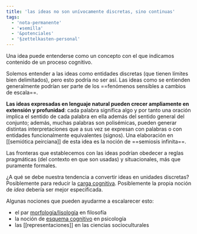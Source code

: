 ```yaml
---
title: 'las ideas no son unívocamente discretas, sino continuas'
tags:
  - 'nota-permanente'
  - '❦semilla'
  - '&potenciales'
  - '§zettelkasten-personal'
---
```

Una idea puede entenderse como un concepto con el que indicamos contenido de un proceso cognitivo.

Solemos entender a las ideas como entidades discretas (que tienen límites bien delimitados), pero esto podría no ser así. Las ideas como se entienden generalmente podrían ser parte de los ==fenómenos sensibles a cambios de escala==.

**Las ideas expresadas en lenguaje natural pueden crecer ampliamente en extensión y profunidad**: cada palabra significa algo y por tanto una oración implica el sentido de cada palabra en ella además del sentido general del conjunto; además, muchas palabras son polisémicas, pueden generar distintas interpretaciones que a sus vez se expresan con palabras o con entidades funcionalmente equivalentes (signos). Una elaboración en [[semiótica peirciana]] de esta idea es la noción de ==semiosis infinita==.

Las fronteras que establecemos con las ideas podrían obedecer a reglas pragmáticas (del contexto en que son usadas) y situacionales, más que puramente formales.

¿A qué se debe nuestra tendencia a convertir ideas en unidades discretas? Posiblemente para reducir la [carga cognitiva](https://es.wikipedia.org/wiki/Teor%C3%ADa_de_la_carga_cognitiva). Posiblemente la propia noción de *idea* debería ser mejor especificada.

Algunas nociones que pueden ayudarme a escalarecer esto:

- el par [morfología/lisología](http://www.filosofia.org/filomat/df818.htm) en filosofía
- la noción de [esquema cognitivo](https://es.wikipedia.org/wiki/Esquema_(psicolog%C3%ADa)) en psicología
- las [[representaciones]] en las ciencias socioculturales